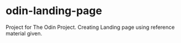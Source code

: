 # odin-landing-page
Project for The Odin Project.
Creating Landing page using reference material given.